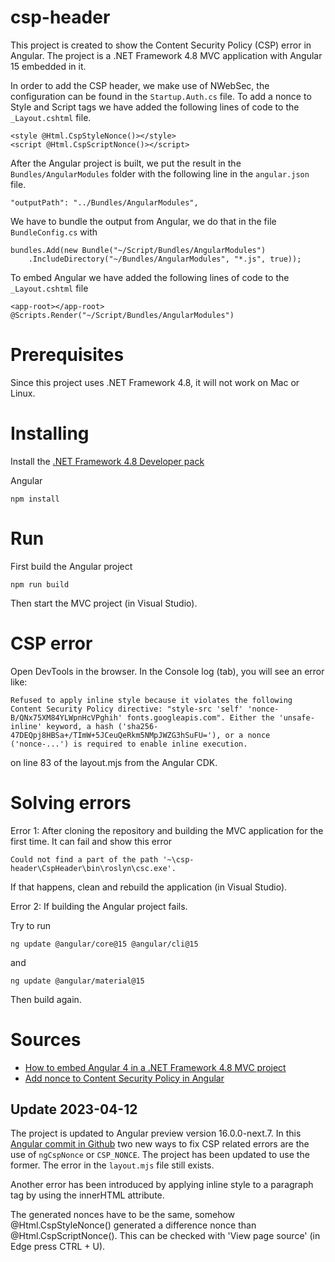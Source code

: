 # csp-header
This project is created to show the Content Security Policy (CSP) error in Angular. The project is a .NET Framework 4.8 MVC application with Angular 15 embedded in it.

In order to add the CSP header, we make use of NWebSec, the configuration can be found in the `Startup.Auth.cs` file. To add a nonce to Style and Script tags we have added the following lines of code to the `_Layout.cshtml` file.

```
<style @Html.CspStyleNonce()></style>
<script @Html.CspScriptNonce()></script>
```

After the Angular project is built, we put the result in the `Bundles/AngularModules` folder with the following line in the `angular.json` file.

```
"outputPath": "../Bundles/AngularModules",
```

We have to bundle the output from Angular, we do that in the file `BundleConfig.cs` with

```
bundles.Add(new Bundle("~/Script/Bundles/AngularModules")
	.IncludeDirectory("~/Bundles/AngularModules", "*.js", true));
```

To embed Angular we have added the following lines of code to the `_Layout.cshtml` file

```
<app-root></app-root>
@Scripts.Render("~/Script/Bundles/AngularModules")
```

# Prerequisites
Since this project uses .NET Framework 4.8, it will not work on Mac or Linux.

# Installing
Install the [.NET Framework 4.8 Developer pack](https://dotnet.microsoft.com/en-us/download/dotnet-framework/net48)

Angular

```
npm install
```

# Run
First build the Angular project
```
npm run build
```

Then start the MVC project (in Visual Studio).

# CSP error
Open DevTools in the browser. In the Console log (tab), you will see an error like:

`
Refused to apply inline style because it violates the following Content Security Policy directive: "style-src 'self' 'nonce-B/QNx75XM84YLWpnHcVPghih' fonts.googleapis.com". Either the 'unsafe-inline' keyword, a hash ('sha256-47DEQpj8HBSa+/TImW+5JCeuQeRkm5NMpJWZG3hSuFU='), or a nonce ('nonce-...') is required to enable inline execution.
`

on line 83 of the layout.mjs from the Angular CDK.

# Solving errors

Error 1:
After cloning the repository and building the MVC application for the first time. It can fail and show this error

```
Could not find a part of the path '~\csp-header\CspHeader\bin\roslyn\csc.exe'.
```

If that happens, clean and rebuild the application (in Visual Studio).

Error 2:
If building the Angular project fails.

Try to run 
```
ng update @angular/core@15 @angular/cli@15
```

and 

```
ng update @angular/material@15
```

Then build again.

# Sources

- [How to embed Angular 4 in a .NET Framework 4.8 MVC project](https://dotnetthoughts.net/how-to-use-angular4-wth-aspnet-mvc/)
- [Add nonce to Content Security Policy in Angular](https://dev.to/ferdiesletering/how-to-implement-an-inline-styles-content-security-policy-with-angular-and-nginx-2ke2)


## Update 2023-04-12

The project is updated to Angular preview version 16.0.0-next.7. In this [Angular commit in Github](https://github.com/angular/angular/pull/49561/commits/47238292f9f3b1e1071648cb884f5f0057e60a5a)
two new ways to fix CSP related errors are the use of `ngCspNonce` or `CSP_NONCE`. The project has been updated to use the former. The error in the `layout.mjs` file still exists.

Another error has been introduced by applying inline style to a paragraph tag by using the innerHTML attribute.

The generated nonces have to be the same, somehow @Html.CspStyleNonce() generated a difference nonce than @Html.CspScriptNonce(). This can be checked with 'View page source' (in Edge press CTRL + U).

